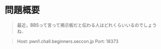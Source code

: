 <!-- TITLE: Bbs -->
<!-- SUBTITLE: A quick summary of Bbs -->

# 問題概要

>最近，BBSって言って掲示板だと伝わる人はどれくらいいるのでしょうね．

>Host: pwn1.chall.beginners.seccon.jp
>Port: 18373


